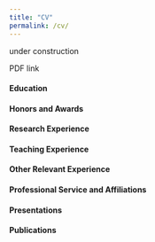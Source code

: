 ```yaml
---
title: "CV"
permalink: /cv/
---
```


under construction

PDF link

#### Education

#### Honors and Awards

#### Research Experience

#### Teaching Experience

#### Other Relevant Experience

#### Professional Service and Affiliations

#### Presentations

#### Publications
